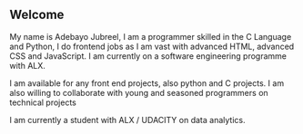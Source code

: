 ## Welcome
My name is Adebayo Jubreel, I am a programmer skilled in the C Language and Python, I do frontend jobs as I am vast with advanced HTML, advanced CSS and JavaScript. I am currently on a software engineering programme with ALX.

I am available for any front end projects, also python and C projects. I am also willing to collaborate with young and seasoned programmers on technical projects

I am currently a student with ALX / UDACITY on data analytics.

<!--
**jubrealguy/Jubrealguy** is a ✨ _special_ ✨ repository because its `README.md` (this file) appears on your GitHub profile.

Here are some ideas to get you started:

- 🔭 I’m currently working on ...
- 🌱 I’m currently learning ...
- 👯 I’m looking to collaborate on ...
- 🤔 I’m looking for help with ...
- 💬 Ask me about ...
- 📫 How to reach me: ...
- 😄 Pronouns: ...
- ⚡ Fun fact: ...
-->
